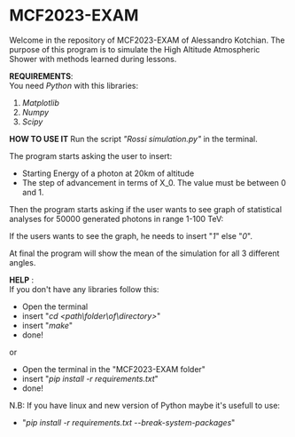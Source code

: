# MCF2023-EXAM
Welcome in the repository of MCF2023-EXAM of Alessandro Kotchian.
The purpose of this program is to simulate the High Altitude Atmospheric Shower with methods learned during lessons.

**REQUIREMENTS**:  
You need _Python_ with this libraries:


1. _Matplotlib_
2. _Numpy_
3. _Scipy_

**HOW TO USE IT**
Run the script _"Rossi simulation.py"_ in the terminal.

The program starts asking the user to insert:
- Starting Energy of a photon at 20km of altitude
- The step of advancement in terms of X_0. The value must be between 0 and 1.

Then the program starts asking if the user wants to see graph of statistical analyses for 50000 generated photons in range 1-100 TeV: 

If the users wants to see the graph, he needs to insert "_1_" else "_0_".

At final the program will show the mean of the simulation for all 3 different angles.


**HELP** :   
If you don't have any libraries follow this:

- Open the terminal 
- insert "_cd_ _<path\folder\of\directory>_"
- insert "_make_"
- done!

or

- Open the terminal in the "MCF2023-EXAM folder"
- insert "_pip_ _install_ _-r_ _requirements.txt_"
- done!

N.B: If you have linux and new version of Python maybe it's usefull to use:
- "_pip_ _install_ _-r_ _requirements.txt_ _--break-system-packages_"
